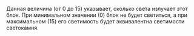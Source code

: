 Данная величина (от 0 до 15) указывает, сколько света излучает этот блок. При минимальном значении (0) блок не будет светиться, а при максимальном (15) его светимость будет эквивалентна светимости светокамня.